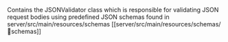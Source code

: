 Contains the JSONValidator class which is responsible for validating JSON request bodies using predefined JSON schemas found in 
server/src/main/resources/schemas
[[server/src/main/resources/schemas/📁schemas]]
